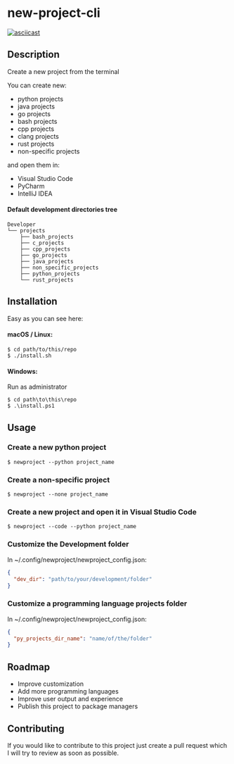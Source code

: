 # new-project-cli

[![asciicast](https://asciinema.org/a/Qf5FmiHBwkqpQCm6CDrEIMKEu.svg)](https://asciinema.org/a/Qf5FmiHBwkqpQCm6CDrEIMKEu)

## Description

Create a new project from the terminal

You can create new:

- python projects
- java projects
- go projects
- bash projects
- cpp projects
- clang projects
- rust projects
- non-specific projects

and open them in:

- Visual Studio Code
- PyCharm
- IntelliJ IDEA

#### Default development directories tree

```
Developer
└── projects
    ├── bash_projects
    ├── c_projects 
    ├── cpp_projects 
    ├── go_projects
    ├── java_projects
    ├── non_specific_projects
    ├── python_projects
    └── rust_projects 
```

## Installation

Easy as you can see here:

#### macOS / Linux:

```console
$ cd path/to/this/repo
$ ./install.sh
```

#### Windows:

Run as administrator

```console
$ cd path\to\this\repo
$ .\install.ps1
```

## Usage

### Create a new python project

```console
$ newproject --python project_name
```

### Create a non-specific project

```console
$ newproject --none project_name
```

### Create a new project and open it in Visual Studio Code

```console
$ newproject --code --python project_name
```

### Customize the Development folder

In ~/.config/newproject/newproject_config.json:

```json
{
  "dev_dir": "path/to/your/development/folder"
}
```

### Customize a programming language projects folder

In ~/.config/newproject/newproject_config.json:

```json
{
  "py_projects_dir_name": "name/of/the/folder"
}
```

## Roadmap

- Improve customization
- Add more programming languages
- Improve user output and experience
- Publish this project to package managers

## Contributing

If you would like to contribute to this project just create a pull request which I will try to review as soon as
possible.